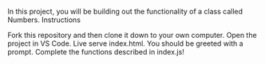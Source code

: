 

In this project, you will be building out the functionality of a class called Numbers.
Instructions

Fork this repository and then clone it down to your own computer. 
Open the project in VS Code.
Live serve index.html. You should be greeted with a prompt.
Complete the functions described in index.js!

